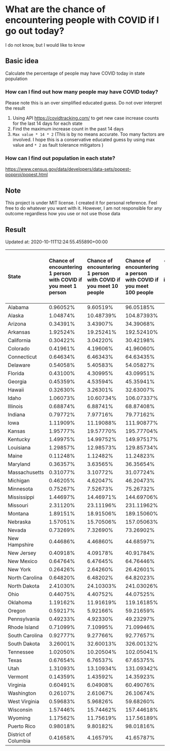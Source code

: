 # What are the chance of encountering people with COVID if I go out today?
I do not know, but I would like to know

## Basic idea
Calculate the percentage of people may have COVID today in state population

### How can I find out how many people may have COVID today?
Please note this is an over simplified educated guess. Do not over interpret the result 
1. Using API https://covidtracking.com/ to get new case increase counts for the last 14 days for each state
2. Find the maximum increase count in the past 14 days
3. `Max value * 14 * 2` (This is by no means accurate. Too many factors are involved. I hope this is a conservative educated guess by using max value and `* 2` as fault tolerance mitigators ) 

### How can I find out population in each state?
https://www.census.gov/data/developers/data-sets/popest-popproj/popest.html

## Note
This project is under MIT license. I created it for personal reference. Feel free to do whatever you want with it. However, I am not responsible for any outcome regardless how you use or not use those data 

## Result

 Updated at: 2020-10-11T12:24:55.455890+00:00

| State                | Chance of encountering 1 person with COVID if you meet 1 person   | Chance of encountering 1 person with COVID if you meet 10 people   | Chance of encountering a person with COVID if you meet 100 people   |   Max count of new case increase in the past 14 days |   Estimated people count with COVID |
|:---------------------|:------------------------------------------------------------------|:-------------------------------------------------------------------|:--------------------------------------------------------------------|-----------------------------------------------------:|------------------------------------:|
| Alabama              | 0.96052%                                                          | 9.60519%                                                           | 96.05185%                                                           |                                                 1682 |                               47096 |
| Alaska               | 1.04874%                                                          | 10.48739%                                                          | 104.87393%                                                          |                                                  274 |                                7672 |
| Arizona              | 0.34391%                                                          | 3.43907%                                                           | 34.39068%                                                           |                                                  894 |                               25032 |
| Arkansas             | 1.92524%                                                          | 19.25241%                                                          | 192.52410%                                                          |                                                 2075 |                               58100 |
| California           | 0.30422%                                                          | 3.04220%                                                           | 30.42198%                                                           |                                                 4293 |                              120204 |
| Colorado             | 0.41961%                                                          | 4.19606%                                                           | 41.96060%                                                           |                                                  863 |                               24164 |
| Connecticut          | 0.64634%                                                          | 6.46343%                                                           | 64.63435%                                                           |                                                  823 |                               23044 |
| Delaware             | 0.54058%                                                          | 5.40583%                                                           | 54.05827%                                                           |                                                  188 |                                5264 |
| Florida              | 0.43100%                                                          | 4.30995%                                                           | 43.09951%                                                           |                                                 3306 |                               92568 |
| Georgia              | 0.45359%                                                          | 4.53594%                                                           | 45.35941%                                                           |                                                 1720 |                               48160 |
| Hawaii               | 0.32630%                                                          | 3.26301%                                                           | 32.63007%                                                           |                                                  165 |                                4620 |
| Idaho                | 1.06073%                                                          | 10.60734%                                                          | 106.07337%                                                          |                                                  677 |                               18956 |
| Illinois             | 0.68874%                                                          | 6.88741%                                                           | 68.87408%                                                           |                                                 3117 |                               87276 |
| Indiana              | 0.79772%                                                          | 7.97716%                                                           | 79.77162%                                                           |                                                 1918 |                               53704 |
| Iowa                 | 1.11909%                                                          | 11.19088%                                                          | 111.90877%                                                          |                                                 1261 |                               35308 |
| Kansas               | 1.95777%                                                          | 19.57770%                                                          | 195.77704%                                                          |                                                 2037 |                               57036 |
| Kentucky             | 1.49975%                                                          | 14.99752%                                                          | 149.97517%                                                          |                                                 2393 |                               67004 |
| Louisiana            | 1.29857%                                                          | 12.98573%                                                          | 129.85734%                                                          |                                                 2156 |                               60368 |
| Maine                | 0.11248%                                                          | 1.12482%                                                           | 11.24823%                                                           |                                                   54 |                                1512 |
| Maryland             | 0.36357%                                                          | 3.63565%                                                           | 36.35654%                                                           |                                                  785 |                               21980 |
| Massachusetts        | 0.31077%                                                          | 3.10772%                                                           | 31.07724%                                                           |                                                  765 |                               21420 |
| Michigan             | 0.46205%                                                          | 4.62047%                                                           | 46.20473%                                                           |                                                 1648 |                               46144 |
| Minnesota            | 0.75267%                                                          | 7.52673%                                                           | 75.26732%                                                           |                                                 1516 |                               42448 |
| Mississippi          | 1.44697%                                                          | 14.46971%                                                          | 144.69706%                                                          |                                                 1538 |                               43064 |
| Missouri             | 2.31120%                                                          | 23.11196%                                                          | 231.11962%                                                          |                                                 5066 |                              141848 |
| Montana              | 1.89151%                                                          | 18.91506%                                                          | 189.15060%                                                          |                                                  722 |                               20216 |
| Nebraska             | 1.57051%                                                          | 15.70506%                                                          | 157.05063%                                                          |                                                 1085 |                               30380 |
| Nevada               | 0.73269%                                                          | 7.32690%                                                           | 73.26902%                                                           |                                                  806 |                               22568 |
| New Hampshire        | 0.44686%                                                          | 4.46860%                                                           | 44.68597%                                                           |                                                  217 |                                6076 |
| New Jersey           | 0.40918%                                                          | 4.09178%                                                           | 40.91784%                                                           |                                                 1298 |                               36344 |
| New Mexico           | 0.64764%                                                          | 6.47645%                                                           | 64.76446%                                                           |                                                  485 |                               13580 |
| New York             | 0.26426%                                                          | 2.64260%                                                           | 26.42601%                                                           |                                                 1836 |                               51408 |
| North Carolina       | 0.64820%                                                          | 6.48202%                                                           | 64.82023%                                                           |                                                 2428 |                               67984 |
| North Dakota         | 2.41030%                                                          | 24.10303%                                                          | 241.03026%                                                          |                                                  656 |                               18368 |
| Ohio                 | 0.44075%                                                          | 4.40752%                                                           | 44.07525%                                                           |                                                 1840 |                               51520 |
| Oklahoma             | 1.19162%                                                          | 11.91619%                                                          | 119.16185%                                                          |                                                 1684 |                               47152 |
| Oregon               | 0.59217%                                                          | 5.92166%                                                           | 59.21659%                                                           |                                                  892 |                               24976 |
| Pennsylvania         | 0.49233%                                                          | 4.92330%                                                           | 49.23297%                                                           |                                                 2251 |                               63028 |
| Rhode Island         | 0.71099%                                                          | 7.10995%                                                           | 71.09946%                                                           |                                                  269 |                                7532 |
| South Carolina       | 0.92777%                                                          | 9.27766%                                                           | 92.77657%                                                           |                                                 1706 |                               47768 |
| South Dakota         | 3.26001%                                                          | 32.60013%                                                          | 326.00132%                                                          |                                                 1030 |                               28840 |
| Tennessee            | 1.02050%                                                          | 10.20504%                                                          | 102.05041%                                                          |                                                 2489 |                               69692 |
| Texas                | 0.67654%                                                          | 6.76537%                                                           | 67.65375%                                                           |                                                 7006 |                              196168 |
| Utah                 | 1.31093%                                                          | 13.10934%                                                          | 131.09342%                                                          |                                                 1501 |                               42028 |
| Vermont              | 0.14359%                                                          | 1.43592%                                                           | 14.35923%                                                           |                                                   32 |                                 896 |
| Virginia             | 0.60491%                                                          | 6.04908%                                                           | 60.49076%                                                           |                                                 1844 |                               51632 |
| Washington           | 0.26107%                                                          | 2.61067%                                                           | 26.10674%                                                           |                                                  710 |                               19880 |
| West Virginia        | 0.59683%                                                          | 5.96826%                                                           | 59.68260%                                                           |                                                  382 |                               10696 |
| Wisconsin            | 1.57446%                                                          | 15.74462%                                                          | 157.44618%                                                          |                                                 3274 |                               91672 |
| Wyoming              | 1.17562%                                                          | 11.75619%                                                          | 117.56189%                                                          |                                                  243 |                                6804 |
| Puerto Rico          | 0.98018%                                                          | 9.80182%                                                           | 98.01816%                                                           |                                                 1118 |                               31304 |
| District of Columbia | 0.41658%                                                          | 4.16579%                                                           | 41.65787%                                                           |                                                  105 |                                2940 |